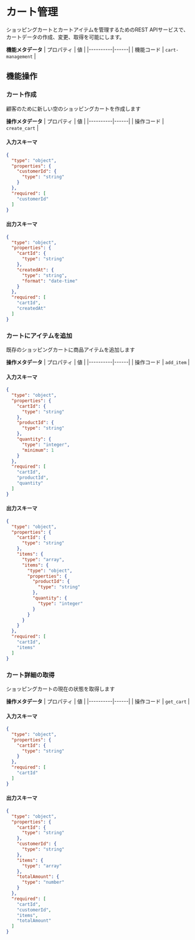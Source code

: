 # カート管理
ショッピングカートとカートアイテムを管理するためのREST APIサービスで、カートデータの作成、変更、取得を可能にします。

**機能メタデータ**
| プロパティ | 値 |
|----------|------|
| 機能コード | `cart-management` |

## 機能操作

### カート作成
顧客のために新しい空のショッピングカートを作成します

**操作メタデータ**
| プロパティ | 値 |
|----------|------|
| 操作コード | `create_cart` |

#### 入力スキーマ
```json operation input schema
{
  "type": "object",
  "properties": {
    "customerId": {
      "type": "string"
    }
  },
  "required": [
    "customerId"
  ]
}
```

#### 出力スキーマ
```json operation output schema
{
  "type": "object",
  "properties": {
    "cartId": {
      "type": "string"
    },
    "createdAt": {
      "type": "string",
      "format": "date-time"
    }
  },
  "required": [
    "cartId",
    "createdAt"
  ]
}
```
### カートにアイテムを追加
既存のショッピングカートに商品アイテムを追加します

**操作メタデータ**
| プロパティ | 値 |
|----------|------|
| 操作コード | `add_item` |

#### 入力スキーマ
```json operation input schema
{
  "type": "object",
  "properties": {
    "cartId": {
      "type": "string"
    },
    "productId": {
      "type": "string"
    },
    "quantity": {
      "type": "integer",
      "minimum": 1
    }
  },
  "required": [
    "cartId",
    "productId",
    "quantity"
  ]
}
```

#### 出力スキーマ
```json operation output schema
{
  "type": "object",
  "properties": {
    "cartId": {
      "type": "string"
    },
    "items": {
      "type": "array",
      "items": {
        "type": "object",
        "properties": {
          "productId": {
            "type": "string"
          },
          "quantity": {
            "type": "integer"
          }
        }
      }
    }
  },
  "required": [
    "cartId",
    "items"
  ]
}
```
### カート詳細の取得
ショッピングカートの現在の状態を取得します

**操作メタデータ**
| プロパティ | 値 |
|----------|------|
| 操作コード | `get_cart` |

#### 入力スキーマ
```json operation input schema
{
  "type": "object",
  "properties": {
    "cartId": {
      "type": "string"
    }
  },
  "required": [
    "cartId"
  ]
}
```

#### 出力スキーマ
```json operation output schema
{
  "type": "object",
  "properties": {
    "cartId": {
      "type": "string"
    },
    "customerId": {
      "type": "string"
    },
    "items": {
      "type": "array"
    },
    "totalAmount": {
      "type": "number"
    }
  },
  "required": [
    "cartId",
    "customerId",
    "items",
    "totalAmount"
  ]
}
```